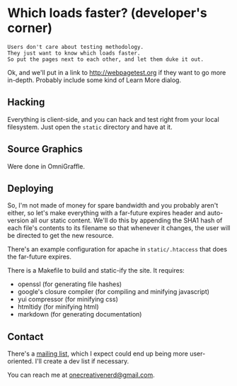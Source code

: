 
Which loads faster? (developer's corner)
========================================

    Users don't care about testing methodology. 
    They just want to know which loads faster.
    So put the pages next to each other, and let them duke it out.

Ok, and we'll put in a link to <http://webpagetest.org> if they want to go
more in-depth. Probably include some kind of Learn More dialog.

## Hacking ##

Everything is client-side, and you can hack and test right from your local
filesystem. Just open the `static` directory and have at it.

## Source Graphics ##

Were done in OmniGraffle.

## Deploying ##

So, I'm not made of money for spare bandwidth and you probably aren't either, 
so let's make everything with a far-future expires header and auto-version all
our static content. We'll do this by appending the SHA1 hash of each file's
contents to its filename so that whenever it changes, the user will be directed
to get the new resource.

There's an example configuration for apache in `static/.htaccess` that does the
far-future expires.

There is a Makefile to build and static-ify the site. It requires:

 - openssl (for generating file hashes)
 - google's closure compiler (for compiling and minifying javascript)
 - yui compressor (for minifying css)
 - htmltidy (for minifying html)
 - markdown (for generating documentation)

## Contact ##

There's a [mailing list](http://groups.google.com/group/whichloadsfaster), 
which I expect could end up being more user-oriented. I'll create a dev list
if necessary.

You can reach me at <onecreativenerd@gmail.com>.

